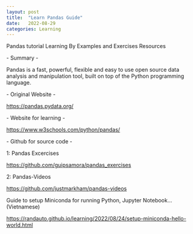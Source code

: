 ```yaml
---
layout: post
title:  "Learn Pandas Guide"
date:   2022-08-29
categories: Learning
---
```

<html>
<body>
<p>Pandas tutorial Learning By Examples and Exercises Resources</p>

<p>- Summary -</p>
<p>Pandas is a fast, powerful, flexible and easy to use open source data analysis and manipulation tool,
built on top of the Python programming language.</p>

<p>- Original Website -</p>
<p><a href = "https://pandas.pydata.org/">https://pandas.pydata.org/</a></p>

<p>- Website for learning -</p>
<p><a href = "https://www.w3schools.com/python/pandas/">https://www.w3schools.com/python/pandas/</a></p>

<p>- Github for source code - </p>

<p>1: Pandas Excercises</p>
<p><a href = "https://github.com/guipsamora/pandas_exercises">https://github.com/guipsamora/pandas_exercises</a></p>

<p>2: Pandas-Videos</p>
<p><a href = "https://github.com/justmarkham/pandas-videos">https://github.com/justmarkham/pandas-videos</a></p>

<p>Guide to setup Miniconda for running Python, Jupyter Notebook...(Vietnamese)</p>

<a href = "https://randauto.github.io/learning/2022/08/24/setup-miniconda-hello-world.html">https://randauto.github.io/learning/2022/08/24/setup-miniconda-hello-world.html</a>



</body>
</html>

